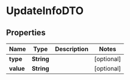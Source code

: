 

# UpdateInfoDTO


## Properties

| Name | Type | Description | Notes |
|------------ | ------------- | ------------- | -------------|
|**type** | **String** |  |  [optional] |
|**value** | **String** |  |  [optional] |



